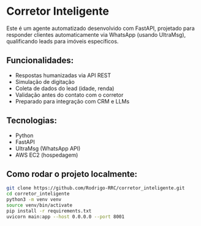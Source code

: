 # Corretor Inteligente

Este é um agente automatizado desenvolvido com FastAPI, projetado para responder clientes automaticamente via WhatsApp (usando UltraMsg), qualificando leads para imóveis específicos.

## Funcionalidades:
- Respostas humanizadas via API REST
- Simulação de digitação
- Coleta de dados do lead (idade, renda)
- Validação antes do contato com o corretor
- Preparado para integração com CRM e LLMs

## Tecnologias:
- Python
- FastAPI
- UltraMsg (WhatsApp API)
- AWS EC2 (hospedagem)

## Como rodar o projeto localmente:

```bash
git clone https://github.com/Rodrigo-RRC/corretor_inteligente.git
cd corretor_inteligente
python3 -m venv venv
source venv/bin/activate
pip install -r requirements.txt
uvicorn main:app --host 0.0.0.0 --port 8001
